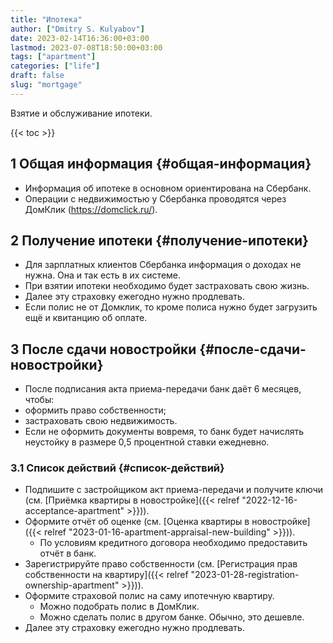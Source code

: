 ```yaml
---
title: "Ипотека"
author: ["Dmitry S. Kulyabov"]
date: 2023-02-14T16:36:00+03:00
lastmod: 2023-07-08T18:50:00+03:00
tags: ["apartment"]
categories: ["life"]
draft: false
slug: "mortgage"
---
```


Взятие и обслуживание ипотеки.

<!--more-->

{{< toc >}}


## <span class="section-num">1</span> Общая информация {#общая-информация}

-   Информация об ипотеке в основном ориентирована на Сбербанк.
-   Операции с недвижимостью у Сбербанка проводятся через ДомКлик (<https://domclick.ru/>).


## <span class="section-num">2</span> Получение ипотеки {#получение-ипотеки}

-   Для зарплатных клиентов Сбербанка информация о доходах не нужна. Она и так есть в их системе.
-   При взятии ипотеки необходимо будет застраховать свою жизнь.
-   Далее эту страховку ежегодно нужно продлевать.
-   Если полис не от Домклик, то кроме полиса нужно будет загрузить ещё и квитанцию об оплате.


## <span class="section-num">3</span> После сдачи новостройки {#после-сдачи-новостройки}

-   После подписания акта приема-передачи банк даёт 6 месяцев, чтобы:
-   оформить право собственности;
-   застраховать свою недвижимость.
-   Если не оформить документы вовремя, то банк будет начислять неустойку в размере 0,5 процентной ставки ежедневно.


### <span class="section-num">3.1</span> Список действий {#список-действий}

-   Подпишите с застройщиком акт приема-передачи и получите ключи (см. [Приёмка квартиры в новостройке]({{< relref "2022-12-16-acceptance-apartment" >}})).
-   Оформите отчёт об оценке (см. [Оценка квартиры в новостройке]({{< relref "2023-01-16-apartment-appraisal-new-building" >}})).
    -   По условиям кредитного договора необходимо предоставить отчёт в банк.
-   Зарегистрируйте право собственности (см. [Регистрация прав собственности на квартиру]({{< relref "2023-01-28-registration-ownership-apartment" >}})).
-   Оформите страховой полис на саму ипотечную квартиру.
    -   Можно подобрать полис в ДомКлик.
    -   Можно сделать полис в другом банке. Обычно, это дешевле.
-   Далее эту страховку ежегодно нужно продлевать.
